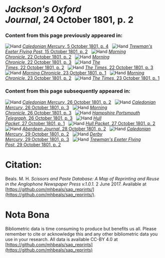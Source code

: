 # *Jackson's Oxford Journal*, 24 October 1801, p. 2  
  
### Content from this page previously appeared in:  
![Hand](http://scissorsandpaste.net/wp-content/uploads/2017/06/smallhandpointer.png) [*Caledonian Mercury*, 5 October 1801, p. 4](https://mhbeals.github.io/sap_html/Caledonian-Mercury/Caledonian-Mercury-5-October-1801-p-4)  
![Hand](http://scissorsandpaste.net/wp-content/uploads/2017/06/smallhandpointer.png) [*Trewman's Exeter Flying Post*, 15 October 1801, p. 2](https://mhbeals.github.io/sap_html/Trewman's-Exeter-Flying-Post/Trewman's-Exeter-Flying-Post-15-October-1801-p-2)  
![Hand](http://scissorsandpaste.net/wp-content/uploads/2017/06/smallhandpointer.png) [*Morning Chronicle*, 22 October 1801, p. 2](https://mhbeals.github.io/sap_html/Morning-Chronicle/Morning-Chronicle-22-October-1801-p-2)  
![Hand](http://scissorsandpaste.net/wp-content/uploads/2017/06/smallhandpointer.png) [*Morning Chronicle*, 22 October 1801, p. 3](https://mhbeals.github.io/sap_html/Morning-Chronicle/Morning-Chronicle-22-October-1801-p-3)  
![Hand](http://scissorsandpaste.net/wp-content/uploads/2017/06/smallhandpointer.png) [*The Times*, 22 October 1801, p. 2](https://mhbeals.github.io/sap_html/The-Times/The-Times-22-October-1801-p-2)  
![Hand](http://scissorsandpaste.net/wp-content/uploads/2017/06/smallhandpointer.png) [*The Times*, 22 October 1801, p. 3](https://mhbeals.github.io/sap_html/The-Times/The-Times-22-October-1801-p-3)  
![Hand](http://scissorsandpaste.net/wp-content/uploads/2017/06/smallhandpointer.png) [*Morning Chronicle*, 23 October 1801, p. 1](https://mhbeals.github.io/sap_html/Morning-Chronicle/Morning-Chronicle-23-October-1801-p-1)  
![Hand](http://scissorsandpaste.net/wp-content/uploads/2017/06/smallhandpointer.png) [*Morning Chronicle*, 23 October 1801, p. 2](https://mhbeals.github.io/sap_html/Morning-Chronicle/Morning-Chronicle-23-October-1801-p-2)  
![Hand](http://scissorsandpaste.net/wp-content/uploads/2017/06/smallhandpointer.png) [*The Times*, 23 October 1801, p. 1](https://mhbeals.github.io/sap_html/The-Times/The-Times-23-October-1801-p-1)  
  
### Content from this page subsequently appeared in:  
![Hand](http://scissorsandpaste.net/wp-content/uploads/2017/06/smallhandpointer.png) [*Caledonian Mercury*, 26 October 1801, p. 2](https://mhbeals.github.io/sap_html/Caledonian-Mercury/Caledonian-Mercury-26-October-1801-p-2)  
![Hand](http://scissorsandpaste.net/wp-content/uploads/2017/06/smallhandpointer.png) [*Caledonian Mercury*, 26 October 1801, p. 3](https://mhbeals.github.io/sap_html/Caledonian-Mercury/Caledonian-Mercury-26-October-1801-p-3)  
![Hand](http://scissorsandpaste.net/wp-content/uploads/2017/06/smallhandpointer.png) [*Morning Chronicle*, 26 October 1801, p. 3](https://mhbeals.github.io/sap_html/Morning-Chronicle/Morning-Chronicle-26-October-1801-p-3)  
![Hand](http://scissorsandpaste.net/wp-content/uploads/2017/06/smallhandpointer.png) [*Hampshire Portsmouth Telegraph*, 26 October 1801, p. 3](https://mhbeals.github.io/sap_html/Hampshire-Portsmouth-Telegraph/Hampshire-Portsmouth-Telegraph-26-October-1801-p-3)  
![Hand](http://scissorsandpaste.net/wp-content/uploads/2017/06/smallhandpointer.png) [*Hull Packet*, 27 October 1801, p. 1](https://mhbeals.github.io/sap_html/Hull-Packet/Hull-Packet-27-October-1801-p-1)  
![Hand](http://scissorsandpaste.net/wp-content/uploads/2017/06/smallhandpointer.png) [*Hull Packet*, 27 October 1801, p. 2](https://mhbeals.github.io/sap_html/Hull-Packet/Hull-Packet-27-October-1801-p-2)  
![Hand](http://scissorsandpaste.net/wp-content/uploads/2017/06/smallhandpointer.png) [*Aberdeen Journal*, 28 October 1801, p. 2](https://mhbeals.github.io/sap_html/Aberdeen-Journal/Aberdeen-Journal-28-October-1801-p-2)  
![Hand](http://scissorsandpaste.net/wp-content/uploads/2017/06/smallhandpointer.png) [*Caledonian Mercury*, 29 October 1801, p. 2](https://mhbeals.github.io/sap_html/Caledonian-Mercury/Caledonian-Mercury-29-October-1801-p-2)  
![Hand](http://scissorsandpaste.net/wp-content/uploads/2017/06/smallhandpointer.png) [*Derby Mercury*, 29 October 1801, p. 3](https://mhbeals.github.io/sap_html/Derby-Mercury/Derby-Mercury-29-October-1801-p-3)  
![Hand](http://scissorsandpaste.net/wp-content/uploads/2017/06/smallhandpointer.png) [*Trewman's Exeter Flying Post*, 29 October 1801, p. 2](https://mhbeals.github.io/sap_html/Trewman's-Exeter-Flying-Post/Trewman's-Exeter-Flying-Post-29-October-1801-p-2)  


# Citation: 

Beals. M. H. *Scissors and Paste Database: A Map of Reprinting and Reuse in the Anglophone Newspaper Press v.1.0.1.* 2 June 2017. Available at [https://github.com/mhbeals/sap_reprints/](https://github.com/mhbeals/sap_reprints/). 

# Nota Bona

Bibliometric data is time consuming to produce but benefits us all. Please remember to cite or acknowledge this and any other bibliometric data you use in your research. All data is available CC-BY 4.0 at [https://github.com/mhbeals/sap_reprints](https://github.com/mhbeals/sap_reprints)